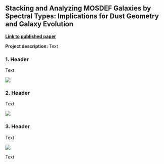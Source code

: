 ## Stacking and Analyzing MOSDEF Galaxies by Spectral Types: Implications for Dust Geometry and Galaxy Evolution

[**Link to published paper**](https://iopscience.iop.org/article/10.3847/1538-4357/ad7de8/pdf)

**Project description:** Text

### 1. Header

Text

<img src="images/paper2/Sample_Selection.png?raw=true"/>

### 2. Header

Text

<img src="images/paper2/Flux_Compare.png?raw=true"/>


### 3. Header

Text

<img src="images/paper2/Ha_Maps.png?raw=true"/>

Text

